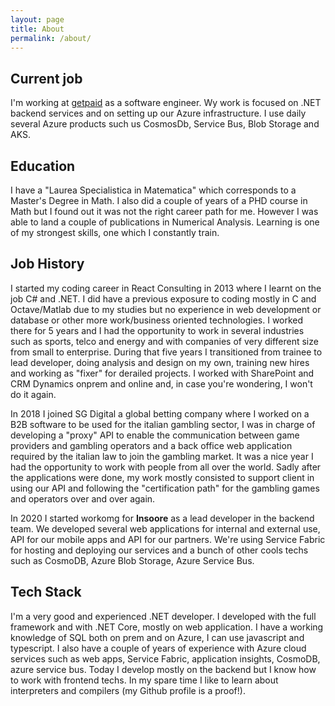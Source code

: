 ```yaml
---
layout: page
title: About
permalink: /about/
---
```


## Current job

I'm working at [getpaid](https://www.getpaid.io/) as a software engineer. Wy work is focused on .NET backend services and on setting up our Azure infrastructure. I use daily several Azure products such us CosmosDb, Service Bus, Blob Storage and AKS. 

## Education
I have a "Laurea Specialistica in Matematica" which corresponds to a Master's Degree in Math. I also did a couple of years of a PHD course in Math but I found out it was not the right career path for me. However I was able to land a couple of publications in Numerical Analysis. Learning is one of my strongest skills, one which I constantly train.  

## Job History
I started my coding career in React Consulting in 2013 where I learnt on the job C\# and .NET. I did have a previous exposure to coding mostly in C and Octave/Matlab due to my studies but no experience in web development or database or other more work/business oriented technologies. I worked there for 5 years and I had the opportunity to work in several industries such as sports, telco and energy and with companies of very different size from small to enterprise. During that five years I transitioned from trainee to lead developer, doing analysis and design on my own, training new hires and working as "fixer" for derailed projects. I worked with SharePoint and CRM Dynamics onprem and online and, in case you're wondering, I won't do it again. 

In 2018 I joined SG Digital a global betting company where I worked on a B2B software to be used for the italian gambling sector, I was in charge of developing a "proxy" API to enable the communication between game providers and gambling operators and a back office web application required by the italian law to join the gambling market. It was a nice year I had the opportunity to work with people from all over the world. Sadly after the applications were done, my work mostly consisted to support client in using our API and following the "certification path" for the gambling games and operators over and over again.

In 2020 I started workomg for <b>Insoore</b> as a lead developer in the backend team. We developed several web applications for internal and external use, API for our mobile apps and API for our partners. We're using Service Fabric for hosting and deploying our services and a bunch of other cools techs such as CosmoDB, Azure Blob Storage, Azure Service Bus. 
    
## Tech Stack
I'm a very good and experienced .NET developer. I developed with the full framework and with .NET Core, mostly on web application. I have a working knowledge of SQL both on prem and on Azure, I can use javascript and typescript. I also have a couple of years of experience with Azure cloud services such as web apps, Service Fabric, application insights, CosmoDB, azure service bus. Today I develop mostly on the backend but I know how to work with frontend techs. In my spare time I like to learn about interpreters and compilers (my Github profile is a proof!).
